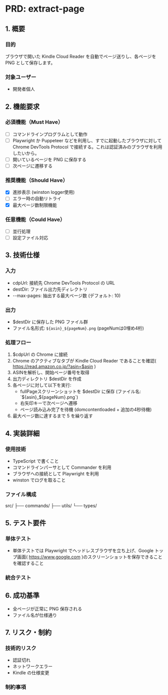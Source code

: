# PRD: extract-page

## 1. 概要

### 目的

ブラウザで開いた Kindle Cloud Reader を自動でページ送りし、各ページを PNG として保存します。

### 対象ユーザー

- 開発者個人

## 2. 機能要求

### 必須機能（Must Have）

- [ ] コマンドラインプログラムとして動作
- [ ] Playwright か Puppeteer などを利用し、すでに起動したブラウザに対して Chrome DevTools Protocol で接続する。これは認証済みのブラウザを利用したいから。
- [ ] 開いているページを PNG に保存する
- [ ] 次ページに遷移する

### 推奨機能（Should Have）

- [x] 進捗表示 (winston logger使用)
- [ ] エラー時の自動リトライ
- [x] 最大ページ数制限機能

### 任意機能（Could Have）

- [ ] 並行処理
- [ ] 設定ファイル対応

## 3. 技術仕様

### 入力

- cdpUrl: 接続先 Chrome DevTools Protocol の URL
- destDir: ファイル出力先ディレクトリ
- --max-pages: 抽出する最大ページ数 (デフォルト: 10)

### 出力

- $destDir に保存した PNG ファイル群
- ファイル名形式: `${asin}_${pageNum}.png` (pageNumは0埋め4桁)

### 処理フロー

1. $cdpUrl の Chrome に接続
2. Chrome のアクティブなタブが Kindle Cloud Reader であることを確認( https://read.amazon.co.jp/?asin=$asin )
3. ASINを解析し、開始ページ番号を取得
4. 出力ディレクトリ $destDir を作成
5. 各ページに対して以下を実行:
   - fullPageスクリーンショットを $destDir に保存 (ファイル名: `${asin}_${pageNum}.png`)
   - 右矢印キーで次ページへ遷移
   - ページ読み込み完了を待機 (domcontentloaded + 追加の4秒待機)
6. 最大ページ数に達するまで 5 を繰り返す

## 4. 実装詳細

### 使用技術

- TypeScript で書くこと
- コマンドラインパーサとして Commander を利用
- ブラウザへの接続として Playwright を利用
- winston でログを取ること

### ファイル構成

src/
├── commands/
├── utils/
└── types/

## 5. テスト要件

### 単体テスト

- 単体テストでは Playwright でヘッドレスブラウザを立ち上げ、Google トップ画面( https://www.google.com )のスクリーンショットを保存できることを確認すること

### 統合テスト

## 6. 成功基準

- 全ページが正常に PNG 保存される
- ファイル名が仕様通り

## 7. リスク・制約

### 技術的リスク

- 認証切れ
- ネットワークエラー
- Kindle の仕様変更

### 制約事項
